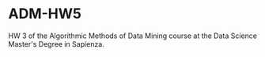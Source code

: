# ADM-HW5
HW 3 of the Algorithmic Methods of Data Mining course at the Data Science Master's Degree in Sapienza.

